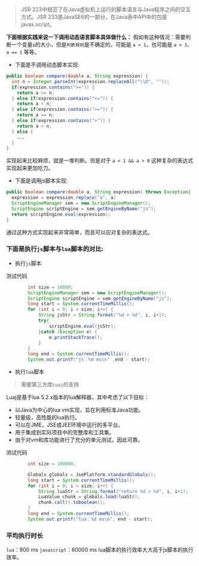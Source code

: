 >JSR 223中规范了在Java虚拟机上运行的脚本语言与Java程序之间的交互方式。JSR 233是JavaSE6的一部分，在Java表中API中的包是javax.script。 

**下面根据实践来说一下调用动态语言脚本具体做什么：**
假如有这种情况：需要判断一个变量`a`的大小，但是`判断规则`是不确定的，可能是 `a < 1`，也可能是 `a > 1`、`a == 1` 等等。

* 下面是不调用动态脚本实现:
```java
public boolean compare(double a, String expression) {
  int n = Integer.parseInt(expression.replaceAll("\\D", ""));
  if(expression.contains(">=")) {
    return a >= n;
  } else if(expression.contains("<=")) {
    return a < n;
  } else if(expression.contains("==")) {
    return a == n;
  } else if(expression.contains(">")) {
    return a > n;
  } else {
    ...
  }
}
```
实现起来比较麻烦，就是一堆判断。但是对于 `a < 1 && a > 0` 这种复杂的表达式实现起来更加吃力。

* 下面是调用js脚本实现:
```java
public boolean compare(double a, String expression) throws Exception{
  expression = expression.replace("a", a)
  ScriptEngineManager sem = new ScriptEngineManager();
  ScriptEngine scriptEngine = sem.getEngineByName("js");
  return scriptEngine.eval(expression);
}
```
通过这种方式实现起来非常简单，而且可以应对复杂的表达式。

### 下面是执行`js`脚本与`lua`脚本的对比:
* 执行`js`脚本

 测试代码
```java
        int size = 10000;
        ScriptEngineManager sem = new ScriptEngineManager();
        ScriptEngine scriptEngine = sem.getEngineByName("js");
        long start = System.currentTimeMillis();
        for (int i = 0; i < size; i++) {
            String jsStr = String.format("%d > %d", i, i+1);
            try{
                scriptEngine.eval(jsStr);
            }catch (Exception e) {
                e.printStackTrace();
            }
        }
        long end = System.currentTimeMillis();
        System.out.printf("js：%d ms\n" ,end - start);
```
* 执行`lua`脚本
> 需要第三方库`Luaj`的支持

Luaj是基于lua 5.2.x版本的lua解释器，其中考虑了以下目标：
- 以Java为中心的lua vm实现，旨在利用标准Java功能。
- 轻量级，高性能的lua执行。
- 可以在JME，JSE或JEE环境中运行的多平台。
- 用于集成到实际项目中的完整库和工具集。
- 由于对vm和库功能进行了充分的单元测试，因此可靠。


 测试代码
```java
        int size = 100000;

        Globals globals = JsePlatform.standardGlobals();
        long start = System.currentTimeMillis();
        for (int i = 0; i < size; i++) {
            String luaStr = String.format("return %d > %d", i, i+1);
            LuaValue chunk = globals.load(luaStr);
            chunk.call().toboolean();
        }
        long end = System.currentTimeMillis();
        System.out.printf("lua：%d ms\n", end - start);
```

### 平均执行时长
`lua`：900 ms
`javascript`：60000 ms
lua脚本的执行效率大大高于js脚本的执行效率。
